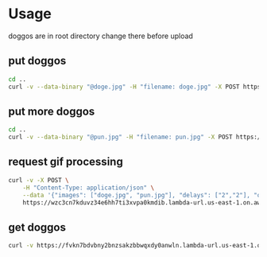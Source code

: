 # Usage

doggos are in root directory change there before upload
## put doggos
```bash
cd ..
curl -v --data-binary "@doge.jpg" -H "filename: doge.jpg" -X POST https://r23zoxuywxjlqpacdrkqn463xu0iaees.lambda-url.us-east-1.on.aws/
```

## put more doggos
```bash
cd ..
curl -v --data-binary "@pun.jpg" -H "filename: pun.jpg" -X POST https://r23zoxuywxjlqpacdrkqn463xu0iaees.lambda-url.us-east-1.on.aws/
```
## request gif processing
```bash
curl -v -X POST \
    -H "Content-Type: application/json" \
    --data '{"images": ["doge.jpg", "pun.jpg"], "delays": ["2","2"], "output":"doggo.gif"}' \
    https://wzc3cn7kduvz34e6hh7ti3xvpa0kmdib.lambda-url.us-east-1.on.aws/
```

## get doggos
```bash
curl -v https://fvkn7bdvbny2bnzsakzbbwqxdy0anwln.lambda-url.us-east-1.on.aws/doggo.gif
```